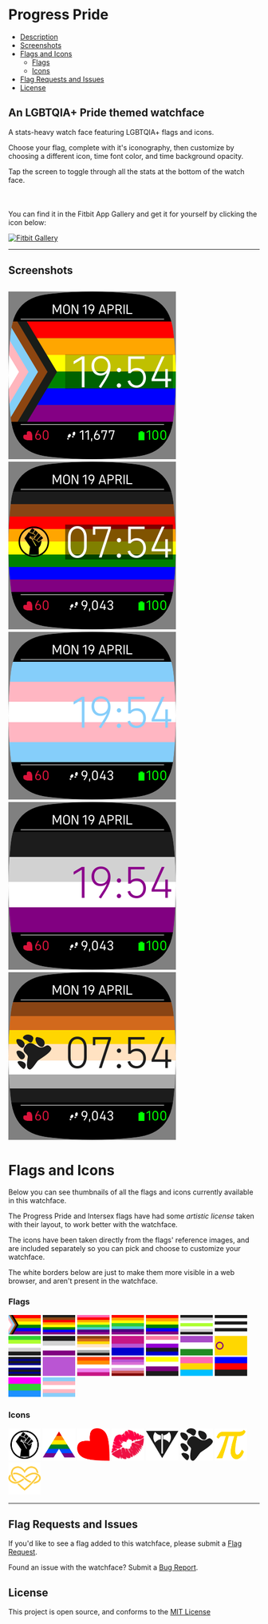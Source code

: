 # Progress Pride
  - [Description](#an-lgbtqia-pride-themed-watchface)
  - [Screenshots](#screenshots)
  - [Flags and Icons](#flags-and-icons)
    - [Flags](#flags)
    - [Icons](#icons)
  - [Flag Requests and Issues](#flag-requests-and-issues)
  - [License](#license)

An LGBTQIA+ Pride themed watchface
---

A stats-heavy watch face featuring LGBTQIA+ flags and icons.

Choose your flag, complete with it's iconography, then customize by choosing a different icon, time font color, and time background opacity.

Tap the screen to toggle through all the stats at the bottom of the watch face.
<br />
<br />
<br />
<br />
You can find it in the Fitbit App Gallery and get it for yourself by clicking the icon below:

[![Fitbit Gallery](https://img.shields.io/static/v1?logo=fitbit&label=Fitbit&message=Gallery&color=00B0B9&style=for-the-badge)](https://gallery.fitbit.com/details/2d371384-a08e-4181-994c-f7522f848807)

---
## Screenshots
![Default Watchface Settings, with Progress Pride flag](screenshots/default.png)
![#BLM - the Philadelphia Pride flag, with the #BLM Fist icon and a darker time background](screenshots/blm-darkerbg.png)
![The Transgender pride flag, with matching blue time font and no time background](screenshots/transgender-bluefont.png)
![The Asexual pride flag, with matching purple font and no time background](screenshots/ace-purplefont-24hr.png)
![The Bear pride flag, with pawprint icon, black font, and no time background](screenshots/bear-12hr.png)
---
# Flags and Icons
Below you can see thumbnails of all the flags and icons currently available in this watchface. 

The Progress Pride and Intersex flags have had some _artistic license_ taken with their layout, to work better with the watchface.

The icons have been taken directly from the flags' reference images, and are included separately so you can pick and choose to customize your watchface.

The white borders below are just to make them more visible in a web browser, and aren't present in the watchface.

### Flags
<img src="resources/flags/ProgressPride.png" width="65px" alt="Progresspride" />
<img src="resources/flags/PhiladelphiaPride.png" width="65px" alt="Philadelphiapride" />
<img src="resources/flags/GilbertBakerPride.png" width="65px" alt="Gilbertbakerpride" />
<img src="resources/flags/Pride1978.png" width="65px" alt="Pride1978" />
<img src="resources/flags/Pride.png" width="65px" alt="Pride" />
<img src="resources/flags/Agender.png" width="65px" alt="Agender" />
<img src="resources/flags/Ally.png" width="65px" alt="Ally" />
<img src="resources/flags/Aromantic.png" width="65px" alt="Aromantic" />
<img src="resources/flags/Asexual.png" width="65px" alt="Asexual" />
<img src="resources/flags/BearPride.png" width="65px" alt="Bearpride" />
<img src="resources/flags/Bisexual.png" width="65px" alt="Bisexual" />
<img src="resources/flags/Genderfluid.png" width="65px" alt="Genderfluid" />
<img src="resources/flags/Genderqueer.png" width="65px" alt="Genderqueer" />
<img src="resources/flags/Intersex.png" width="65px" alt="Intersex" />
<img src="resources/flags/LeatherPride.png" width="65px" alt="Leatherpride" />
<img src="resources/flags/LesbianLabrys.png" width="65px" alt="Lesbianlabrys" />
<img src="resources/flags/Lesbian.png" width="65px" alt="Lesbian" />
<img src="resources/flags/LipstickLesbian.png" width="65px" alt="Lipsticklesbian" />
<img src="resources/flags/Non-binary.png" width="65px" alt="Non-binary" />
<img src="resources/flags/Pansexual.png" width="65px" alt="Pansexual" />
<img src="resources/flags/Polyamory.png" width="65px" alt="Polyamory" />
<img src="resources/flags/Polysexual.png" width="65px" alt="Polysexual" />
<img src="resources/flags/Transgender.png" width="65px" alt="Transgender" />

### Icons
<img src="resources/icons/BLM.png" width="65px" alt="Black Lives Matter Fist" />
<img src="resources/icons/Ally.png" width="65px" alt="Ally Chevron" />
<img src="resources/icons/Heart.png" width="65px" alt="Leather Flag Heart" />
<img src="resources/icons/Kiss.png" width="65px" alt="Lipstick Lesbian Kiss" />
<img src="resources/icons/Labrys.png" width="65px" alt="Lesbian Labrys" />
<img src="resources/icons/Paw.png" width="65px" alt="Bear Paw" />
<img src="resources/icons/Pi.png" width="65px" alt="Polyamory Pi" />
<img src="resources/icons/InfinityHeart.png" width="65px" alt="Polyamory Infinity Heart" />

---
## Flag Requests and Issues
If you'd like to see a flag added to this watchface, please submit a [Flag Request](https://github.com/bjhawk/fitbit-clockface-progress/issues/new?assignees=&labels=flag-request&template=flag-request.md&title=).

Found an issue with the watchface? Submit a [Bug Report](https://github.com/bjhawk/fitbit-clockface-progress/issues/new?assignees=&labels=bug&template=bug_report.md&title=).

## License
This project is open source, and conforms to the [MIT License](https://github.com/bjhawk/fitbit-clockface-progress/blob/main/LICENSE)